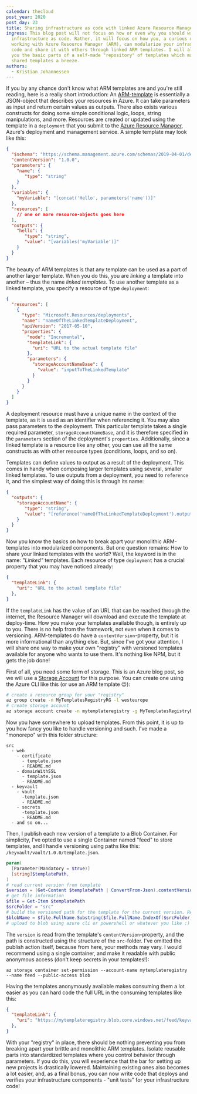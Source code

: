 ```yaml
---
calendar: thecloud
post_year: 2020
post_day: 23
title: Sharing infrastructure as code with linked Azure Resource Manager templates
ingress: This blog post will not focus on how or even why you should write your
  infrastructure as code. Rather, it will focus on how you, a curious developer
  working with Azure Resource Manager (ARM), can modularize your infrastructure
  code and share it with others through linked ARM templates. I will also show
  you the basic parts of a self-made "repository" of templates which makes using
  shared templates a breeze.
authors:
  - Kristian Johannessen
---
```

If you by any chance don't know what ARM templates are and you're still reading, here is a really short introduction: An [ARM-template](https://docs.microsoft.com/en-us/azure/azure-resource-manager/templates/) is essentially a JSON-object that describes your resources in Azure. It can take parameters as input and return certain values as outputs. There also exists various constructs for doing some simple conditional logic, loops, string manipulations, and more. Resources are created or updated using the template in a `deployment` that you submit to the [Azure Resource Manager](https://docs.microsoft.com/en-us/azure/azure-resource-manager/management/overview), Azure's deployment and management service. A simple template may look like this:

```json
{
  "$schema": "https://schema.management.azure.com/schemas/2019-04-01/deploymentTemplate.json#",
  "contentVersion": "1.0.0",
  "parameters": {
    "name": {
       "type": "string"
    }
  },
  "variables": {
    "myVariable": "[concat('Hello', parameters('name'))]"
  },
  "resources": [
    // one or more resource-objects goes here
  ],
  "outputs": {
    "hello": {
       "type": "string",
       "value": "[variables('myVariable')]"
    }
  }
}
```

The beauty of ARM templates is that any template can be used as a part of another larger template. When you do this, you are _linking_ a template into another – thus the name _linked templates_. To use another template as a linked template, you specify a resource of type `deployment`:

```json
{
  "resources": [
    {
      "type": "Microsoft.Resources/deployments",
      "name": "nameOfTheLinkedTemplateDeployment",
      "apiVersion": "2017-05-10",
      "properties": {
        "mode": "Incremental",
        "templateLink": {
          "uri": "URL to the actual template file"
        },
        "parameters": {
          "storageAccountNameBase": {
            "value": "inputToTheLinkedTemplate"
          }
        }
      }
    }    
  ]
}
```

A deployment resource must have a unique name in the context of the template, as it is used as an identifier when referencing it. You may also pass parameters to the deployment. This particular template takes a single required parameter, `storageAccountNameBase`, and it is therefore specified in the `parameters` section of the deployment's `properties`. Additionally, since a linked template is a resource like any other, you can use all the same constructs as with other resource types (conditions, loops, and so on). 

Templates can define values to output as a result of the deployment. This comes in handy when composing larger templates using several, smaller linked templates. To use outputs from a deployment, you need to `reference` it, and the simplest way of doing this is through its name: 

```json
{
  "outputs": {
    "storageAccountName": {
       "type": "string",
       "value": "[reference('nameOfTheLinkedTemplateDeployment').outputs.someOutput.value]"
    }
  }
}
```

Now you know the basics on how to break apart your monolithic ARM-templates into modularized components. But one question remains: How to share your linked templates with the world? Well, the keyword is in the name: _"Linked"_ templates. Each resource of type `deployment` has a crucial property that you may have noticed already:

```json
{
  "templateLink": {
    "uri": "URL to the actual template file"
  },
}
```

If the `templateLink` has the value of an URL that can be reached through the internet, the Resource Manager will download and execute the template at deploy-time. How you make your templates available though, is entirely up to you. There is no help from the framework, not even when it comes to versioning. ARM-templates do have a `contentVersion`-property, but it is more informational than anything else. But, since I've got your attention, I will share one way to make your own "registry" with versioned templates available for anyone who wants to use them. It's nothing like NPM, but it gets the job done!

First of all, you need some form of storage. This is an Azure blog post, so we will use a [Storage Account](https://docs.microsoft.com/en-us/azure/storage/common/storage-account-overview) for this purpose. You can create one using the Azure CLI like this (or use an ARM template 😉):

```bash
# create a resource group for your "registry"
az group create -n MyTemplatesRegistryRG -l westeurope
# create storage account
az storage account create -n mytemplateregistry -g MyTemplatesRegistryRG
```

Now you have somewhere to upload templates. From this point, it is up to you how fancy you like to handle versioning and such. I've made a "monorepo" with this folder structure:

```
src
  - web
    - certificate
      - template.json
      - README.md
    - domainWithSSL
      - template.json
      - README.md
  - keyvault
    - vault
      -template.json
      - README.md
    - secrets
      -template.json
      - README.md
  - and so on...
```

Then, I publish each new version of a template to a Blob Container. For simplicity, I've opted to use a single Container named "feed" to store templates, and I handle versioning using paths like this: `/keyvault/vault/1.0.0/template.json`.

```powershell
param(
  [Parameter(Mandatory = $true)]
  [string]$templatePath,
)
# read current version from template
$version = (Get-Content $templatePath | ConvertFrom-Json).contentVersion
# get file information
$file = Get-Item $templatePath
$srcFolder = "src"
# build the versioned path for the template for the current version. Result: keyvault/vault/1.0.0/template.json
$blobName = $file.FullName.Substring($file.FullName.IndexOf($srcFolder) + $srcFolder.Length + 1).Replace($file.Name, "$version\$($file.Name)")
# upload to blob using azure cli or powershell or whatever you like :)
```

The `version` is read from the template's `contentVersion`-property, and the path is constructed using the structure of the `src`-folder. I've omitted the publish action itself, because from here, your methods may vary. I would recommend using a single container, and make it readable with public anonymous access (don't keep secrets in your templates!):

```
az storage container set-permission --account-name mytemplateregistry --name feed --public-access blob
```

Having the templates anonymously available makes consuming them a lot easier as you can hard code the full URL in the consuming templates like this:

```json
{
  "templateLink": {
    "uri": "https://mytemplateregistry.blob.core.windows.net/feed/keyvault/vault/1.0.0/template.json"
  },
}
```

With your "registry" in place, there should be nothing preventing you from breaking apart your brittle and monolithic ARM templates. Isolate reusable parts into standardized templates where you control behavior through parameters. If you do this, you will experience that the bar for setting up new projects is drastically lowered. Maintaining existing ones also becomes a lot easier, and, as a final bonus, you can now write code that deploys and verifies your infrastructure components - "unit tests" for your infrastructure code!